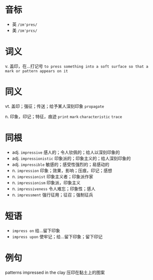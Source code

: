 # 音标

- 英 `/ɪm'pres/`
- 美 `/ɪm'prɛs/`

# 词义

v. 盖印，在…打记号
`to press something into a soft surface so that a mark or pattern appears on it`

# 同义

vt. 盖印；强征；传送；给予某人深刻印象
`propagate`

n. 印象，印记；特征，痕迹
`print` `mark` `characteristic` `trace`

# 同根

- adj. `impressive` 感人的；令人钦佩的；给人以深刻印象的
- adj. `impressionistic` 印象派的；印象主义的；给人深刻印象的
- adj. `impressible` 敏感的；感受性强烈的；易感动的
- n. `impression` 印象；效果，影响；压痕，印记；感想
- n. `impressionist` 印象主义者；印象派作家
- n. `impressionism` 印象派，印象主义
- n. `impressiveness` 令人难忘；印象性；感人
- n. `impressment` 强行征用；征召；强制征兵

# 短语

- `impress on` 给…留下印象
- `impress upon` 使牢记；给…留下印象；留下印记

# 例句

patterns impressed in the clay
压印在黏土上的图案


